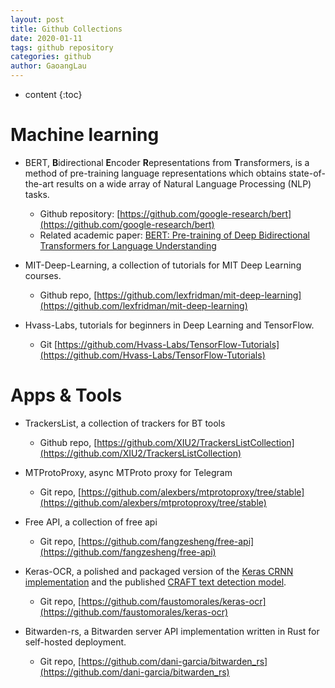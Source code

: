 ```yaml
---
layout: post
title: Github Collections
date: 2020-01-11
tags: github repository
categories: github
author: GaoangLau
---
```

* content
{:toc}


# Machine learning 
- BERT, **B**idirectional **E**ncoder **R**epresentations from **T**ransformers, is a method of pre-training language representations which obtains state-of-the-art results on a wide array of Natural Language Processing (NLP) tasks. 



    * Github repository: [https://github.com/google-research/bert](https://github.com/google-research/bert) 
    * Related academic paper: [BERT: Pre-training of Deep Bidirectional Transformers for Language Understanding](https://arxiv.org/abs/1810.04805)

- MIT-Deep-Learning,  a collection of tutorials for MIT Deep Learning courses.
    * Github repo, [https://github.com/lexfridman/mit-deep-learning](https://github.com/lexfridman/mit-deep-learning)

- Hvass-Labs, tutorials for beginners in Deep Learning and TensorFlow.
    * Git [https://github.com/Hvass-Labs/TensorFlow-Tutorials](https://github.com/Hvass-Labs/TensorFlow-Tutorials)
    


# Apps & Tools
- TrackersList, a collection of trackers for BT tools
    * Github repo, [https://github.com/XIU2/TrackersListCollection](https://github.com/XIU2/TrackersListCollection)

- MTProtoProxy, async MTProto proxy for Telegram
    * Git repo, [https://github.com/alexbers/mtprotoproxy/tree/stable](https://github.com/alexbers/mtprotoproxy/tree/stable)

- Free API, a collection of free api 
    - Git repo, [https://github.com/fangzesheng/free-api](https://github.com/fangzesheng/free-api)

- Keras-OCR,  a polished and packaged version of the [Keras CRNN implementation](https://github.com/kurapan/CRNN) and the published [CRAFT text detection model](https://github.com/clovaai/CRAFT-pytorch).
    - Git repo, [https://github.com/faustomorales/keras-ocr](https://github.com/faustomorales/keras-ocr)

- Bitwarden-rs, a Bitwarden server API implementation written in Rust for self-hosted deployment.
    - Git repo, [https://github.com/dani-garcia/bitwarden_rs](https://github.com/dani-garcia/bitwarden_rs)

